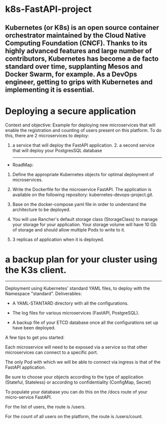 # k8s-FastAPI-project
Kubernetes (or K8s) is an open source container orchestrator maintained by the Cloud Native Computing Foundation (CNCF). Thanks to its highly advanced features and large number of contributors, Kubernetes has become a de facto standard over time, supplanting Mesos and Docker Swarm, for example. As a DevOps engineer, getting to grips with Kubernetes and implementing it is essential.
------------------------------------------------------------------------------------------------
# Deploying a secure application
Context and objective:
 Example for deploying new microservices that will enable the registration and counting of users present on this platform. To do this, there are  2 microservices to deploy:
 
1. a service that will deploy the  FastAPI application.    2. a second service that will deploy your PostgresSQL database

   ---------------------------------------------------------------------

- RoadMap:

1. Define the appropriate Kubernetes objects for optimal deployment of microservices.

2. Write the Dockerfile for the microservice FastAPI. The application is available on the following repository: kubernetes-devops-project.git.

3. Base  on the docker-compose.yaml file in order to understand the architecture to be deployed.

4. You will use Rancher's default storage class (StorageClass) to manage your storage for your application. Your storage volume will have 10 Gb of storage and should allow multiple Pods to write to it.

5.  3 replicas of  application when it is deployed.

#  a backup plan for your cluster using the K3s client.

-----------------------------------------------------------------

Deployment using Kubernetes' standard YAML files, to deploy with  the Namespace "standard".
Deliverables:


- A YAML-STANTARD directory with all the configurations.

- The log files for  various microservices (FastAPI, PostgreSQL).

- A backup file of your ETCD database once all the configurations set up have been deployed.

A few tips to get you started:

Each microservice will need to be exposed via a service so that other microservices can connect to a specific port.

The only Pod with which we will be able to connect via ingress is that of the FastAPI application.

Be sure to choose your objects according to the type of application (Stateful, Stateless) or according to confidentiality (ConfigMap, Secret)

To populate your database you can do this on the /docs route of your micro-service FastAPI.

For the list of users, the route is /users.

For the count of all users on the platform, the route is /users/count.









